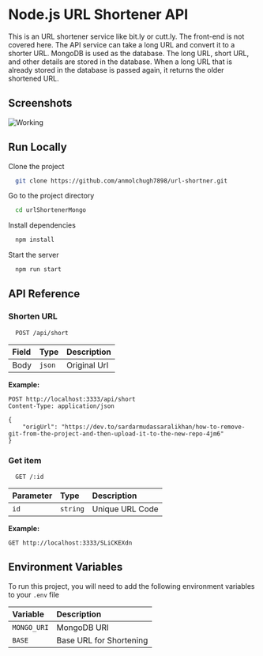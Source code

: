 # Node.js URL Shortener API

This is an URL shortener service like bit.ly or cutt.ly. The front-end is not covered here. The API service can take a long URL and convert it to a shorter URL. MongoDB is used as the database. The long URL, short URL, and other details are stored in the database. When a long URL that is already stored in the database is passed again, it returns the older shortened URL.

## Screenshots

![Working](https://file.io/C0gpVNTbq3xH)

## Run Locally

Clone the project

```bash
  git clone https://github.com/anmolchugh7898/url-shortner.git
```

Go to the project directory

```bash
  cd urlShortenerMongo
```

Install dependencies

```bash
  npm install
```

Start the server

```bash
  npm run start
```

## API Reference

### Shorten URL

```http
  POST /api/short
```

| Field | Type   | Description  |
| :---- | :----- | :----------- |
| Body  | `json` | Original Url |

**Example:**

```http
POST http://localhost:3333/api/short
Content-Type: application/json

{
    "origUrl": "https://dev.to/sardarmudassaralikhan/how-to-remove-git-from-the-project-and-then-upload-it-to-the-new-repo-4jm6"
}

```

### Get item

```http
  GET /:id
```

| Parameter | Type     | Description     |
| :-------- | :------- | :-------------- |
| `id`      | `string` | Unique URL Code |

**Example:**

```http
GET http://localhost:3333/SLiCKEXdn
```

## Environment Variables

To run this project, you will need to add the following environment variables to your `.env` file

| Variable    | Description             |
| :---------- | :---------------------- |
| `MONGO_URI` | MongoDB URI             |
| `BASE`      | Base URL for Shortening |
